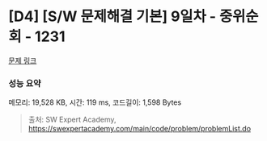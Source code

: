 # [D4] [S/W 문제해결 기본] 9일차 - 중위순회 - 1231 

[문제 링크](https://swexpertacademy.com/main/code/problem/problemDetail.do?contestProbId=AV140YnqAIECFAYD) 

### 성능 요약

메모리: 19,528 KB, 시간: 119 ms, 코드길이: 1,598 Bytes



> 출처: SW Expert Academy, https://swexpertacademy.com/main/code/problem/problemList.do